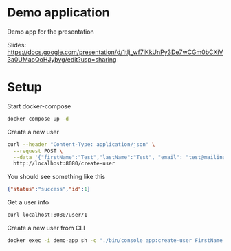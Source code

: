 # Demo application
Demo app for the presentation

Slides: https://docs.google.com/presentation/d/1tIj_wf7iKkUnPy3De7wCGm0bCXiV3a0UMaoQoHJybyg/edit?usp=sharing

# Setup
Start docker-compose
```bash
docker-compose up -d
```

Create a new user
```bash
curl --header "Content-Type: application/json" \
  --request POST \
  --data '{"firstName":"Test","lastName":"Test", "email": "test@mailinator.com", "address": "Munich"}' \
  http://localhost:8080/create-user
```

You should see something like this
```json
{"status":"success","id":1}
```

Get a user info
```bash
curl localhost:8080/user/1
```

Create a new user from CLI
```bash
docker exec -i demo-app sh -c "./bin/console app:create-user FirstName LastName test@mailinator.com "Test address""
```

